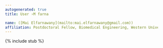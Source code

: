 ```yaml
---
autogenerated: true
title: User ›M farna

name: ([Mai Elfarnawany](mailto:mai.elfarnawany@gmail.com))
affiliation: Postdoctoral Fellow, Biomedical Engineering, Western University, Canada
---
```

{% include stub %}

